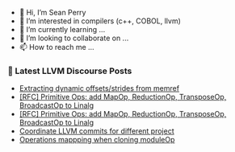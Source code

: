 - 👋 Hi, I’m Sean Perry
- 👀 I’m interested in compilers (c++, COBOL, llvm)
- 🌱 I’m currently learning ...
- 💞️ I’m looking to collaborate on ...
- 📫 How to reach me ...

<!---
s66perry/s66perry is a ✨ special ✨ repository because its `README.md` (this file) appears on your GitHub profile.
You can click the Preview link to take a look at your changes.
--->
### 📕 Latest LLVM Discourse Posts

<!-- DISCOURSE-LLVM:START -->
- [Extracting dynamic offsets/strides from memref](https://discourse.llvm.org/t/extracting-dynamic-offsets-strides-from-memref/64170#post_3)
- [[RFC] Primitive Ops: add MapOp, ReductionOp, TransposeOp, BroadcastOp to Linalg](https://discourse.llvm.org/t/rfc-primitive-ops-add-mapop-reductionop-transposeop-broadcastop-to-linalg/64184#post_4)
- [[RFC] Primitive Ops: add MapOp, ReductionOp, TransposeOp, BroadcastOp to Linalg](https://discourse.llvm.org/t/rfc-primitive-ops-add-mapop-reductionop-transposeop-broadcastop-to-linalg/64184#post_3)
- [Coordinate LLVM commits for different project](https://discourse.llvm.org/t/coordinate-llvm-commits-for-different-project/63990?page=2#post_34)
- [Operations mappping when cloning moduleOp](https://discourse.llvm.org/t/operations-mappping-when-cloning-moduleop/64173#post_5)
<!-- DISCOURSE-LLVM:END -->
